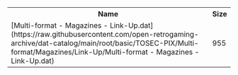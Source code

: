 <table>
<tr><th>Name</th><th>Size</th></tr>
<tr><td>[Multi-format - Magazines - Link-Up.dat](https://raw.githubusercontent.com/open-retrogaming-archive/dat-catalog/main/root/basic/TOSEC-PIX/Multi-format/Magazines/Link-Up/Multi-format - Magazines - Link-Up.dat)</td><td>955</td></tr>
</table>
